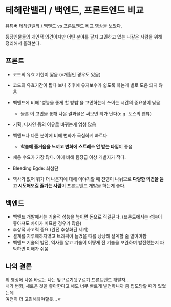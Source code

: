 # 테헤란밸리 / 백엔드, 프론트엔드 비교

유튜버 [테헤란벨리 / 백엔드 vs 프론트엔드 비교 영상](https://youtu.be/S9qAtvvvxio)을 보았다.

등장인물들의 개인적 의견이지만 어떤 분야를 팔지 고민하고 있는 나같은 사람을 위해   
정리해서 올려본다.

## 프론트

- 코드의 유효 기한이 짧음 (n개월인 경우도 있음)
- 코드의 유효기간이 짧다 보니 추후에 유지보수가 쉽도록 하는게 별로 도움 되지 않음 
- 백엔드에 비해 '성능을 좋게 할 방법'을 고민하는데 쓰이는 시간의 중요성이 낮음
  - 물론 이 고민을 통해 나온 결과물은 써보면 티가 난다(e.g. 토스의 웹뷰)

- 기획, 디자인 등의 이유로 바뀌는게 엄청 많음
- 백엔드나 다른 분야에 비해 변화가 극심하게 빠르다
    - **학습에 즐거움을 느끼고 변화에 스트레스 안 받는 타입**이 좋음

- 채용 수요가 가장 많다. 이에 비해 팀장급 이상 개발자가 적다.
- Bleeding Egde: 최첨단
- 역사가 없어 뭐가 더 나은지에 대해 이야기할 때 진영이 나뉘므로 **다양한 의견을 듣고 시도해보길 즐기는 사람**이 프론트엔드 개발을 하는게 좋다.

## 백엔드 

- 백엔드 개발에서는 기술적 성능을 높이면 돈으로 직결된다. (프론트에서는 성능이 좋아져도 차이가 미묘한 경우가 많음)
- 추상적 사고력 중요 (완전 추상화된 세계)
- 설계를 지루해하지않고 트래픽이 늘었을 때를 상상해 설계할 줄 알아야함
- 백엔드 기술의 발전, 역사를 알고 기술이 어떻게 전 기술을 보완하며 발전했는지 파악하면 이해가 쉬움

## 나의 결론

위 영상에 나온 바로는 나는 앞구르기뒷구르기 프론트엔드 개발자...   
내가 변화, 새로운 것을 좋아한다고 해도 너무 빠르게 발전하니까 좀 압도당할 때가 있었는데   
여전히 더 고민해봐야할듯...ㅎ